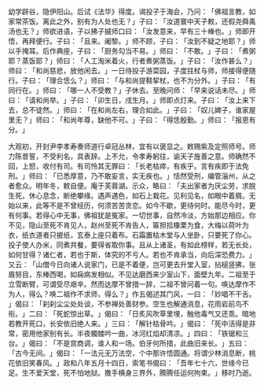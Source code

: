 幼学辟谷，隐伊阳山。后试《法华》得度。谒投子于海会，乃问：​「佛祖言教，如家常茶饭。离此之外，别有为人处也无？​」子曰：​「汝道寰中天子敕，还假尧舜禹汤也无？​」师欲进语，子以拂子摵师口曰：​「汝发意来，早有三十棒也。​」师即开悟，再拜便行。子曰：​「且来。阇黎。​」师不顾，子曰：​「汝到不疑之地耶？​」师以手掩耳。后作典座，子曰：​「厨务勾当不易。​」师曰：​「不敢。​」子曰：​「煮粥耶？蒸饭耶？​」师曰：​「人工淘米着火，行者煮粥蒸饭。​」子曰：​「汝作甚么？​」师曰：​「和尚慈悲，放他闲去。​」一日侍投子游菜园，子度拄杖与师，师接得便随行。子曰：​「理合恁么？​」师曰：​「与和尚提鞋挈杖，也不为分外。​」子曰：​「有同行在。​」师曰：​「哪一人不受教？​」子休去。至晚问师：​「早来说话未尽。​」师曰：​「请和尚举。​」子曰：​「卯生日，戌生月。​」师即点灯来。子曰：​「汝上来下去，总不徒然。​」师曰：​「在和尚左右，理合如此。​」子曰：​「奴儿婢子，谁家屋里无？​」师曰：​「和尚年尊，缺他不可。​」子曰：​「得恁殷勤。​」师曰：​「报恩有分。​」

大观初，开封尹李孝寿奏师道行卓冠丛林，宜有以褒显之。敕赐紫及定照师号。师力陈昔誓，不受利名，具表辞。上不允，令孝寿躬往，谕天子旌善之意。师确然不回，上怒，收付有司。有司怜其无罪曰：​「长老枯瘁，有疾乎。言有疾即于法免刑。​」师曰：​「已悉厚意，乃不敢妄言，实无疾也。​」恬然受刑，编管淄州，从之者愈众。明年冬，敕自便。庵于芙蓉湖。示众，略曰：​「夫出家者为厌尘劳，求脱生死。休心息念，断绝攀缘。遇声遇色，如石上栽花。见利见名，如眼中着屑。无始以来，此等不是不曾经历，何须苦苦贪恋。如今不歇，更待何时。能尽今时，更有何事。若得心中无事，佛祖犹是冤家。一切世事，自然冷淡，方始那边相应。你不见，隐山至死不肯见人，赵州至死不肯告人，匾担拾橡栗为食，大梅以荷叶为衣，纸衣道者只披纸，玄泰上座只着布。石霜置枯木堂与人坐卧，只要死了你心。投子使人办米，同煮共餐，要得省取你事。且从上诸圣，有如此榜样，若无长处，如何甘得？诸仁者，若也于斯，体究的不亏人。若也不肯承当，向后深恐费力。​」又云：​「山僧今日向诸人说家门，已是不着便，岂可更去升堂入室，拈槌竖拂，张眉努目，东棒西喝，如痫病发相似。不见达磨西来少室山下，面壁九年。二祖至于立雪断臂，可谓受尽艰辛。然而达摩不曾措一辞，二祖不曾问着一句。唤达摩作不为人，得么？唤二祖作不求师，得么？​」作五偈述其门风，一曰：​「妙唱不干舌。​」偈曰：​「刹刹尘尘处处谈，不参禅处善财参。空生也解通消息，花雨岩前鸟不衔。​」二曰：​「死蛇惊出草。​」偈曰：​「日炙风吹草里埋，触他毒气又还乖。暗地若教开死口，长安依旧绝人来。​」三曰：​「解针枯骨吟。​」偈曰：​「死中活得是非常，密用他家别有长。半夜髑髅吟一曲，冰河红焰却清凉。​」四曰：​「铁锯和三台。​」偈曰：​「不是宫商调，谁人和一场。伯牙何所措，此曲旧来长。​」五曰：​「古今无间。​」偈曰：​「一法元无万法空，个中那许悟圆通。将谓少林消息断，桃花依旧笑春风。​」政和八年五月十四日，索笔书偈曰：​「吾年七十六，世缘今已足。生不爱天堂，死不怕地狱。撒手横身三界外，腾腾任运何拘束。​」移时乃逝。